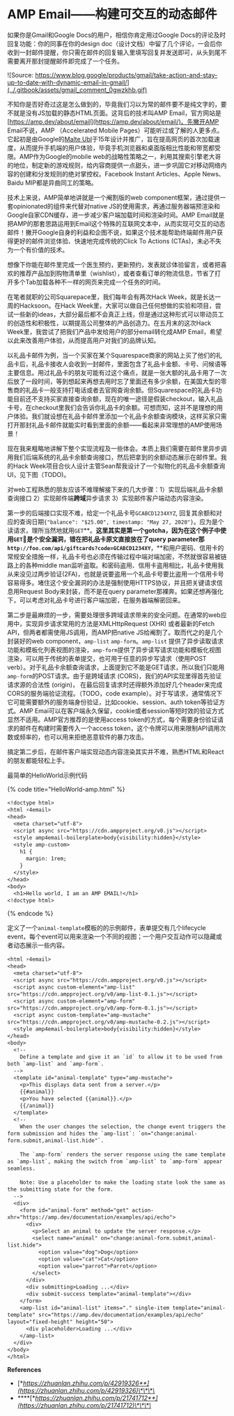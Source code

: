 # AMP Email——构建可交互的动态邮件

如果你是Gmail和Google Docs的用户，相信你肯定用过Google Docs的评论及时回复功能：你的同事在你的design doc（设计文档）中留了几个评论，一会后你收到一封邮件提醒，你只需在邮件的回复输入里填写回复并发送即可，从头到尾不需要离开那封提醒邮件即完成了一个任务。

![Source: https://www.blog.google/products/gmail/take-action-and-stay-up-to-date-with-dynamic-email-in-gmail/](../.gitbook/assets/gmail_comment_0gwzkhb.gif)

不知你是否好奇过这是怎么做到的，毕竟我们习以为常的邮件要不是纯文字的，要不就是没有JS加载的静态HTML页面。这背后的技术叫AMP Email，官方网站是[https://amp.dev/about/email](https://amp.dev/about/email/)。先撇开AMP Email不说，AMP （Accelerated Mobile Pages）可能听过或了解的人更多点。它起初是由Google的[Malte Ubl](https://www.linkedin.com/in/malteubl)于15年设计并推广，旨在提高网页的首次加载速度，从而提升手机端的用户体验，毕竟手机浏览器和桌面版相比性能和带宽都受限。AMP作为Google的mobile web的战略性策略之一，利用其搜索引擎老大哥的地位，制定新的游戏规则，给内容商提供一点甜头，进一步巩固它对移动网络内容的创建和分发规则的绝对掌控权。Facebook Instant Articles、Apple News、Baidu MIP都是异曲同工的策略。

技术上来说，AMP简单地讲就是一个阉割版的web component框架，通过提供一套opinionated的组件来代替对native JS的使用需求，再通过服务器端预渲染和Google自家CDN缓存，进一步减少客户端加载时间和渲染时间。AMP Email就是把AMP的那套思路运用到Email这个特殊的互联网文本中，从而实现可交互的动态邮件！撇开Google自身的利益和企图不说，如果这个技术能帮助终端邮件用户获得更好的邮件浏览体验、快速地完成传统的Click To Actions \(CTAs\)，未必不失为一个有价值的技术。

想像下你能在邮件里完成一个医生预约，更新预约，发表就诊体验留言，或者把喜欢的推荐产品加到购物清单里（wishlist），或者查看订单的物流信息，节省了打开多个Tab加载各种不一样的网页来完成一个任务的时间。

在笔者就职的公司Squarepace里，我们每年会有两次Hack Week，就是长达一周的Hacksoon。在Hack Week里，大家可以做自己任何想做的实验和项目，尝试一些新的ideas，大部分最后都不会真正上线，但是通过这种形式可以带动员工的创造性和积极性，以期提高公司整体的产品创造力。在五月末的这次Hack Week里，我尝试了把我们产品中发给用户的部分email转化成AMP Email，希望以此来改善用户体验，从而提高用户对我们的品牌认知。

以礼品卡邮件为例，当一个买家在某个Squarespace商家的网站上买了他们的礼品卡后，礼品卡接收人会收到一封邮件，里面包含了礼品卡金额、卡号、问候语等主要信息。用过礼品卡的朋友可能有过这个痛点，就是一张大额的礼品卡用了一次后放了一段时间，等到想起来再想去用时忘了里面还有多少余额，在美国大型的零售商的礼品卡一般支持打电话或者去官网查询余额。但Squarespace的礼品卡功能目前还不支持买家直接查询余额，现在的唯一途径是假装checkout，输入礼品卡号，在checkout里我们会告诉你礼品卡的余额。可想而知，这并不是理想的用户体验。我们就设想在礼品卡邮件里添加一个礼品卡余额查询模块，这样买家只需打开那封礼品卡邮件就能实时看到里面的余额——看起来非常理想的AMP使用场景！

现在我来粗略地讲解下整个实现流程及一些体会。本质上我们需要在邮件里异步调用我们后端系统的礼品卡余额查询接口，然后把拿到的余额动态展示在邮件里。我的Hack Week项目合伙人设计主管Sean帮我设计了一个拟物化的礼品卡余额查询UI，见下图（TODO\)。

对web工程熟悉的朋友应该不难理解接下来的几大步骤：1）实现后端礼品卡余额查询接口 2）实现邮件端**跨域**异步请求 3）实现邮件客户端动态内容渲染。

第一步的后端接口实现不难，给定一个礼品卡号`GCABCD1234XYZ`, 回复其余额和对应的查询日期`{"balance": "$25.00", timestamp: "May 27, 2020"}`。应为是个读请求，理所当然地就用`GET`**。**这里其实是第一个gotcha，因为在这个例子中使用`GET`是个安全漏洞，错在把礼品卡原文直接放在了query parameter那`http://foo.com/api/giftcards?code=GCABCD1234XY`**，**和用户密码、信用卡的常规安全措施一样，礼品卡号也必须在传输过程中端对端加密，不然就很容易被链路上的各种middle man监听盗取。和密码盗用、信用卡盗用相比，礼品卡使用我从来没见过两步验证\(2FA\)，也就是说要盗用一个礼品卡号要比盗用一个信用卡号容易得多。堵住这个安全漏洞的办法是强制使用HTTPS协议，并且把关键请求信息用Request Body来封装，而不是在query parameter那裸奔。如果还想再强化下，可以考虑对礼品卡号进行客户端加密，在服务器端解密回来。

第二步是最麻烦的一步，需要处理很多跨域请求带来的安全问题。在通常的web应用中，实现异步请求常用的方法是XMLHttpRequest \(XHR\) 或者最新的Fetch API，但两者都需使用JS调用，而AMP把native JS给阉割了。取而代之的是几个封装好的web component，`amp-list` `amp-form`。`amp-list` 提供了异步读取请求功能和模板化列表视图的渲染，`amp-form`提供了异步读写请求功能和模板化视图渲染，可以用于传统的表单提交，也可用于任意的异步写请求（使用POST verb）。对于礼品卡余额查询请求，上面提到它不能是GET请求，所以我们只能用`amp-form`的POST请求。由于是跨域请求 \(CORS\)，我们的API实现里得首先验证请求源的合法性 \(origin\)， 在最后回复请求时还得额外添加好几个header来完成CORS的服务端验证流程。（TODO，code example）。对于写请求，通常情况下它可能需要额外的服务端身份验证，比如cookie、session、auth token等验证方式。AMP Emai可以在客户端永久保留，cookie或者session等短时效的验证方式显然不适用。AMP官方推荐的是使用access token的方式，每个需要身份验证请求的邮件在构建时需要传入一个access token，这个令牌可以用来限制API调用次数或频率的，也可以用来拒绝恶意软件的暴力攻击。

搞定第二步后，在邮件客户端实现动态内容渲染其实并不难，熟悉HTML和React的朋友都能轻松上手。

最简单的HelloWorld示例代码

{% code title="HelloWorld-amp.html" %}
```markup
<!doctype html>
<html ⚡4email>
<head>
  <meta charset="utf-8">
  <script async src="https://cdn.ampproject.org/v0.js"></script>
  <style amp4email-boilerplate>body{visibility:hidden}</style>
  <style amp-custom>
    h1 {
      margin: 1rem;
    }
  </style>
</head>
<body>
  <h1>Hello world, I am an AMP EMAIL!</h1>
<!doctype html>
```
{% endcode %}

定义了一个`animal-template`模板的的示例邮件，表单提交有几个lifecycle event，每个event可以用来渲染一个不同的视图；一个用户交互动作可以隐藏或者动态展示一些内容。

```markup
<html ⚡4email>
<head>
  <meta charset="utf-8">
  <script async src="https://cdn.ampproject.org/v0.js"></script>
  <script async custom-element="amp-list" src="https://cdn.ampproject.org/v0/amp-list-0.1.js"></script>
  <script async custom-element="amp-form" src="https://cdn.ampproject.org/v0/amp-form-0.1.js"></script>
  <script async custom-template="amp-mustache" src="https://cdn.ampproject.org/v0/amp-mustache-0.2.js"></script>
  <style amp4email-boilerplate>body{visibility:hidden}</style>
</head>
<body>
  <!--
    Define a template and give it an `id` to allow it to be used from both `amp-list` and `amp-form`.
  -->
  <template id="animal-template" type="amp-mustache">
    <p>This displays data sent from a server.</p>
    {{#animal}}
    <p>You have selected {{animal}}.</p>
    {{/animal}}
  </template>
  <!--
    When the user changes the selection, the change event triggers the form submission and hides the `amp-list`: `on="change:animal-form.submit,animal-list.hide"`.

    The `amp-form` renders the server response using the same template as `amp-list`, making the switch from `amp-list` to `amp-form` appear seamless.

    Note: Use a placeholder to make the loading state look the same as the submitting state for the form.
  -->
  <div>
    <form id="animal-form" method="get" action-xhr="https://amp.dev/documentation/examples/api/echo">
      <div>
        <p>Select an animal to update the server response.</p>
        <select name="animal" on="change:animal-form.submit,animal-list.hide">
          <option value="dog">Dog</option>
          <option value="cat">Cat</option>
          <option value="parrot">Parrot</option>
        </select>
      </div>
      <div submitting>Loading ...</div>
      <div submit-success template="animal-template"></div>
    </form>
    <amp-list id="animal-list" items="." single-item template="animal-template" src="https://amp.dev/documentation/examples/api/echo" layout="fixed-height" height="50">
      <div placeholder>Loading ...</div>
    </amp-list>
  </div>
</body>
</html>
```

**References**

* [**https://zhuanlan.zhihu.com/p/42919326**](https://zhuanlan.zhihu.com/p/42919326)\*\*\*\*
* \*\*\*\*[**https://zhuanlan.zhihu.com/p/21741712**](https://zhuanlan.zhihu.com/p/21741712)\*\*\*\*

